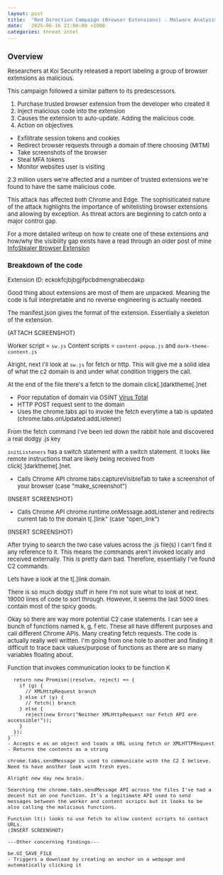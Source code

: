 ```yaml
---
layout: post
title:  "Red Direction Campaign (Browser Extensions) - Malware Analysis"
date:   2025-06-16 21:00:00 +1000
categories: threat intel
---
```


<style>
  body { font-size: 13px; }
  h1 { font-size: 19px !important; }
  h2 { font-size: 17px !important; }
  h3 { font-size: 15px !important; }
</style>

## Overview

Researchers at Koi Security released a report labeling a group of browser extensions as malicious.

This campaign followed a similar pattern to its predescessors. 
1. Purchase trusted browser extension from the developer who created it
2. Inject malicious code into the extension
3. Causes the extension to auto-update. Adding the malicious code.
4. Action on objectives
- Exfilitrate session tokens and cookies
- Redirect browser requests through a domain of there choosing (MITM)
- Take screenshots of the browser
- Steal MFA tokens
- Monitor websites user is visiting

2.3 million users we're affected and a number of trusted extensions we're found to have the same malicious code.

This attack has affected both Chrome and Edge. The sophisiticated nature of the attack highlights the importance of whitelisting browser extensions and allowing by exception. As threat actors are beginning to catch onto a major control gap. 

For a more detailed writeup on how to create one of these extensions and how/why the visibility gap exists have a read through an older post of mine [InfoStealer Browser Extension](https://lvl0socanalyst.github.io/project/2025/06/16/my-eight-post.html)

### Breakdown of the code

Extension ID: eckokfcjbjbgjifpcbdmengnabecdakp

Good thing about extensions are most of them are unpacked. Meaning the code is full interpretable and no reverse engineering is actually needed.

The manifest.json gives the format of the extension. Essentially a skeleton of the extension. 

(ATTACH SCREENSHOT)

Worker script = ```sw.js```
Content scripts = ```content-popup.js``` and ```dark-theme-content.js```

Alright, next I'll look at ```sw.js``` for fetch or http. This will give me a solid idea of what the c2 domain is and under what condition triggers the call.

At the end of the file there's a fetch to the domain click[.]darktheme[.]net
- Poor reputation of domain via OSINT [Virus Total](https://www.virustotal.com/gui/domain/click.darktheme.net/detection)
- HTTP POST request sent to the domain
- Uses the chrome.tabs api to invoke the fetch everytime a tab is updated (chrome.tabs.onUpdated.addListener)

From the fetch command I've been led down the rabbit hole and discovered a real dodgy .js key

```initListeners``` has a switch statement with a switch statement. It looks like remote instructions that are likely being received from click[.]darktheme[.]net.

- Calls Chrome API chrome.tabs.captureVisibleTab to take a screenshot of your browser (case "make_screenshot")

(INSERT SCREENSHOT)

- Calls Chrome API chrome.runtime.onMessage.addListener and redirects current tab to the domain t[.]link" (case "open_link")

(INSERT SCREENSHOT)

After trying to search the two case values across the .js file(s) I can't find it any reference to it. This means the commands aren't invoked locally and received externally. This is pretty darn bad. Therefore, essentially I've found C2 commands.

Lets have a look at the t[.]link domain. 

There is so much dodgy stuff in here I'm not sure what to look at next. 19000 lines of code to sort through. However, it seems the last 5000 lines contain most of the spicy goods.

Okay so there are way more potential C2 case statements. I can see a bunch of functions named k, g, f etc. These all have different purposes and call different Chrome APIs. Many creating fetch requests. The code is actually really well written. I'm going from one hole to another and finding it difficult to trace back values/purpose of functions as there are so many variables floating about. 

Function that invokes communication looks to be function K

```function K(e) {
  return new Promise((resolve, reject) => {
    if (g) {
      // XMLHttpRequest branch
    } else if (y) {
      // fetch() branch
    } else {
      reject(new Error("Neither XMLHttpRequest nor Fetch API are accessible!"));
    } 
  });
}```
- Accepts e as an object and loads a URL using fetch or XMLHTTPRequest
- Returns the contents as a string 

chrome.tabs.sendMessage is used to communicate with the C2 I believe. Need to have another look with fresh eyes.

Alright new day new brain. 

Searching the chrome.tabs.sendMessage API across the files I've had a decent hit on one function. It's a legitimate API used to send messages between the worker and content scripts but it looks to be also calling the malicious functions.

Function lt() looks to use fetch to allow content scripts to contact URLs.
(INSERT SCREENSHOT)

---Other concerning findings---

be.UI_SAVE_FILE
- Triggers a download by creating an anchor on a webpage and automatically clicking it

